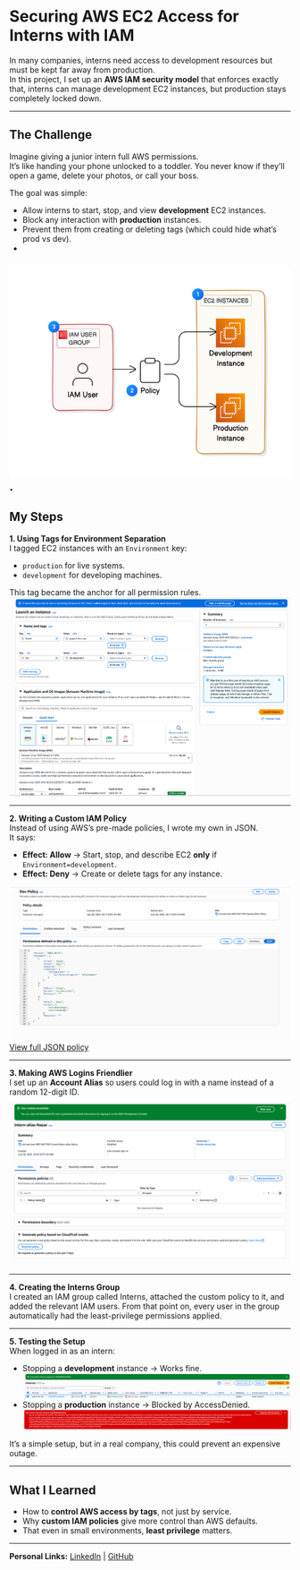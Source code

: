 # Securing AWS EC2 Access for Interns with IAM

In many companies, interns need access to development resources but must be kept far away from production.  
In this project, I set up an **AWS IAM security model** that enforces exactly that, interns can manage development EC2 instances, but production stays completely locked down.

---

## The Challenge
Imagine giving a junior intern full AWS permissions.  
It’s like handing your phone unlocked to a toddler. You never know if they’ll open a game, delete your photos, or call your boss.

The goal was simple:
- Allow interns to start, stop, and view **development** EC2 instances.
- Block any interaction with **production** instances.
- Prevent them from creating or deleting tags (which could hide what’s prod vs dev).
- 
![Solution Architecture](images/iam-user.png).
---

## My Steps

**1. Using Tags for Environment Separation**  
I tagged EC2 instances with an `Environment` key:
- `production` for live systems.
- `development` for developing machines.

This tag became the anchor for all permission rules.  
![EC2 Tags](images/ec2-tags.png)

---

**2. Writing a Custom IAM Policy**  
Instead of using AWS’s pre-made policies, I wrote my own in JSON.  
It says:  
- **Effect: Allow** → Start, stop, and describe EC2 **only** if `Environment=development`.  
- **Effect: Deny** → Create or delete tags for any instance.  

![Policy JSON](images/json-policy.png)  
[View full JSON policy](policy/dev-ec2-policy.json)

---

**3. Making AWS Logins Friendlier**  
I set up an **Account Alias** so users could log in with a name instead of a random 12-digit ID.  
![Account Alias](images/account-alias.png)

---

**4. Creating the Interns Group**  
I created an IAM group called Interns, attached the custom policy to it, and added the relevant IAM users.
From that point on, every user in the group automatically had the least-privilege permissions applied.

---

**5. Testing the Setup**  
When logged in as an intern:
- Stopping a **development** instance → Works fine.  
  ![Access Allowed - Dev](images/access-allowed-dev.png)
- Stopping a **production** instance → Blocked by AccessDenied.  
  ![Access Denied - Prod](images/access-denied-prod.png)

It’s a simple setup, but in a real company, this could prevent an expensive outage.

---

## What I Learned
- How to **control AWS access by tags**, not just by service.
- Why **custom IAM policies** give more control than AWS defaults.
- That even in small environments, **least privilege** matters.

---

**Personal Links:**
[LinkedIn](https://www.linkedin.com/in/nazariy-buryak-778433350/) | [GitHub](https://github.com/K0NGR3SS)
